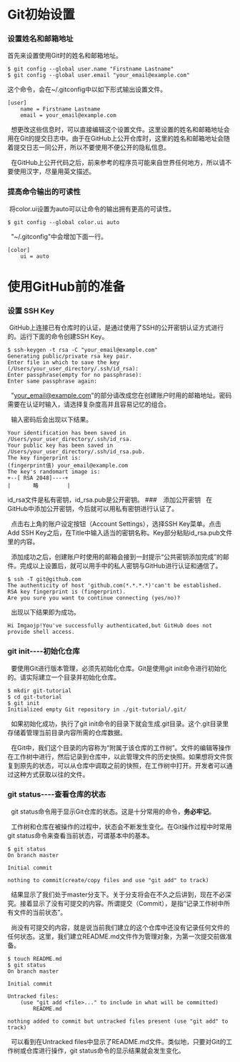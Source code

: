 # Git初始设置

### 设置姓名和邮箱地址

首先来设置使用Git时的姓名和邮箱地址。

	$ git config --global user.name "Firstname Lastname"
	$ git config --global user.email "your_email@example.com"

这个命令，会在~/.gitconfig中以如下形式输出设置文件。

	[user]
		name = Firstname Lastname
		email = your_email@example.com

&nbsp;&nbsp;想更改这些信息时，可以直接编辑这个设置文件。这里设置的姓名和邮箱地址会用在Git的提交日志中。由于在GitHub上公开仓库时，这里的姓名和邮箱地址会随着提交日志一同公开，所以不要使用不便公开的隐私信息。

&nbsp;&nbsp;在GitHub上公开代码之后，前来参考的程序员可能来自世界任何地方，所以请不要使用汉字，尽量用英文描述。
### 提高命令输出的可读性
&nbsp;将color.ui设置为auto可以让命令的输出拥有更高的可读性。

	$ git config --global color.ui auto
&nbsp;&nbsp;"~/.gitconfig"中会增加下面一行。

	[color]
		ui = auto
# 使用GitHub前的准备
### 设置 SSH Key
&nbsp;GitHub上连接已有仓库时的认证，是通过使用了SSH的公开密钥认证方式进行的。运行下面的命令创建SSH Key。

	$ ssh-keygen -t rsa -C "your_email@example.com"
	Generating public/private rsa key pair.
	Enter file in which to save the key
	(/Users/your_user_directory/.ssh/id_rsa):
	Enter passphrase(empty for no passphrase):
	Enter same passphrase again:
&nbsp;&nbsp;"your_email@example.com"的部分请改成您在创建账户时用的邮箱地址。密码需要在认证时输入，请选择复杂度高并且容易记忆的组合。

&nbsp;&nbsp;输入密码后会出现以下结果。

	Your identification has been saved in /Users/your_user_directory/.ssh/id_rsa.
	Your public key has been saved in /Users/your_user_directory/.ssh/id_rsa.pub.
	The key fingerprint is:
	(fingerprint值) your_email@example.com
	The key's randomart image is:
	+--[ RSA 2048]----+ 
	|		略		  |
id_rsa文件是私有密钥，id_rsa.pub是公开密钥。
###　添加公开密钥
&nbsp;&nbsp;在GitHub中添加公开密钥，今后就可以用私有密钥进行认证了。

&nbsp;&nbsp;点击右上角的账户设定按钮（Account Settings），选择SSH Key菜单。点击Add SSH Key之后，在Title中输入适当的密钥名称。Key部分粘贴id_rsa.pub文件里的内容。

&nbsp;&nbsp;添加成功之后，创建账户时使用的邮箱会接到一封提示“公共密钥添加完成”的邮件。完成以上设置后，就可以用手中的私人密钥与GitHub进行认证和通信了。

	$ ssh -T git@github.com
	The authenticity of host 'github.com(*.*.*.*)'can't be established.
	RSA key fingerprint is (fingerprint).
	Are you sure you want to continue connecting (yes/no)?
&nbsp;&nbsp;出现以下结果即为成功。
	
	Hi Imgaojp!You've successfully authenticated,but GitHub does not provide shell access.
### git init----初始化仓库
&nbsp;&nbsp;要使用Git进行版本管理，必须先初始化仓库。Git是使用git init命令进行初始化的。请实际建立一个目录并初始化仓库。

	$ mkdir git-tutorial
	$ cd git-tutorial
	$ git init
	Initialized empty Git repository in ./git-tutorial/.git/
&nbsp;&nbsp;如果初始化成功，执行了git init命令的目录下就会生成.git目录。这个.git目录里存储着管理当前目录内容所需的仓库数据。

&nbsp;&nbsp;在Git中，我们这个目录的内容称为“附属于该仓库的工作树”。文件的编辑等操作在工作树中进行，然后记录到仓库中，以此管理文件的历史快照。如果想将文件恢复到原先的状态，可以从仓库中调取之前的快照，在工作树中打开。开发者可以通过这种方式获取以往的文件。
### git status----查看仓库的状态
&nbsp;&nbsp;git status命令用于显示Git仓库的状态。这是十分常用的命令，**务必牢记**。

&nbsp;&nbsp;工作树和仓库在被操作的过程中，状态会不断发生变化。在Git操作过程中时常用git status命令来查看当前状态，可谓基本中的基本。

	$ git status
	On branch master
	
	Initial commit

	nothing to commit(create/copy files and use "git add" to track)

&nbsp;&nbsp;结果显示了我们处于master分支下。关于分支将会在不久之后讲到，现在不必深究。接着显示了没有可提交的内容。所谓提交（Commit），是指“记录工作树中所有文件的当前状态”。

&nbsp;&nbsp;尚没有可提交的内容，就是说当前我们建立的这个仓库中还没有记录任何文件的任何状态。这里，我们建立README.md文件作为管理对象，为第一次提交前做准备。

	$ touch README.md
	$ git status
	On branch master
	
	Initial commit
	
	Untracked files:
		(use "git add <file>..." to include in what will be committed)
			README.md

	nothing added to commit but untracked files present (use "git add" to track)

&nbsp;&nbsp;可以看到在Untracked files中显示了README.md文件。类似地，只要对Git的工作树或仓库进行操作，git status命令的显示结果就会发生变化。